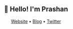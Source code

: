 <h2 align="center">👋 Hello! I'm Prashan</h2>
<p align="center">
  <a href="https://www.prashan.org/">Website</a> •
  <a href="https://www.prashan.org/blog">Blog</a> •
  <a href="https://twitter.com/prashanfdo">Twitter</a>
</p>
